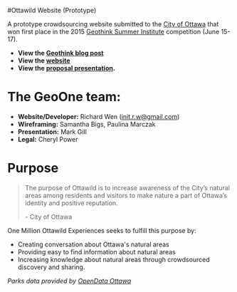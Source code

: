 #Ottawild Website (Prototype)

A prototype crowdsourcing website submitted to the [City of Ottawa](http://ottawa.ca/en) that won first place in the 2015 [Geothink Summer Institute](http://summerinstitute.geothink.ca/) competition (June 15-17).

* **View the [Geothink blog post](http://geothink.ca/city-of-ottawa-selects-winner-out-of-seven-student-designed-crowdsourcing-applications-geothink-summer-institute-day-3/)**
* **View the [website](http://rwenite.github.io/geothink-ottawild/)**
* **View the [proposal presentation](https://drive.google.com/a/ryerson.ca/file/d/0B0Y-aJ_lG1qMU1FUcVdOaVFpZnc/view).**
  
  
# The GeoOne team:
* **Website/Developer:** Richard Wen (init.r.w@gmail.com)
* **Wireframing:** Samantha Bigs, Paulina Marczak 
* **Presentation:** Mark Gill 
* **Legal:** Cheryl Power 


# Purpose 

<blockquote>
<p>The purpose of Ottawild is to increase awareness of the City’s natural areas among residents and visitors to make nature a part of Ottawa’s identity and positive reputation.</p>
- City of Ottawa
</blockquote>

One Million Ottawild Experiences seeks to fulfill this purpose by:
* Creating conversation about Ottawa's natural areas 
* Providing easy to find information about natural areas 
* Increasing knowledge about natural areas through crowdsourced discovery and sharing.




_Parks data provided by [OpenData Ottawa](http://data.ottawa.ca/en)_
